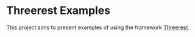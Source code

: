 # Threerest Examples

This project aims to present examples of using the framework [Threerest](https://github.com/wmoulin/threerest).


